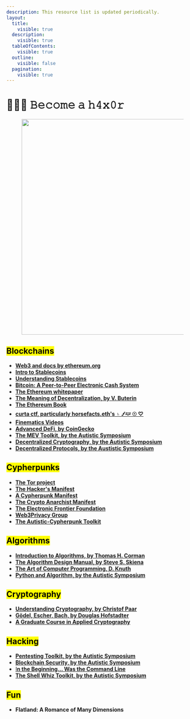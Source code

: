 ```yaml
---
description: This resource list is updated periodically.
layout:
  title:
    visible: true
  description:
    visible: true
  tableOfContents:
    visible: true
  outline:
    visible: false
  pagination:
    visible: true
---
```


# 👩🏿‍💻 𝙱𝚎𝚌𝚘𝚖𝚎 𝚊 𝚑𝟺𝚡𝟶𝚛

<figure><img src="../../../../../.gitbook/assets/pexels-btgl-♡-3689676.jpg" alt="" width="563"><figcaption></figcaption></figure>

## <mark style="background-color:yellow;">Blockchains</mark>

* [**Web3 and docs by ethereum.org**](https://ethereum.org/en/web3/)
* [**Intro to Stablecoins**](https://ethereum.org/en/stablecoins/)
* [**Understanding Stablecoins**](https://www.investopedia.com/terms/s/stablecoin.asp)**​**
* [**Bitcoin: A Peer-to-Peer Electronic Cash System**](https://bitcoin.org/bitcoin.pdf)**​**
* **​**[**The Ethereum whitepaper**](https://ethereum.org/en/whitepaper/)
* **​**[**The Meaning of Decentralization, by V. Buterin**](https://medium.com/@VitalikButerin/the-meaning-of-decentralization-a0c92b76a274)
* [**The Ethereum Book**](https://github.com/ethereumbook/ethereumbook/)
* [**curta ctf, particularly horsefacts.eth's ♄ 🝡🝟 ☉ ♡**](https://www.curta.wtf/puzzle/18)
* [**Finematics Videos**](https://www.youtube.com/c/Finematics)
* [**Advanced DeFi, by CoinGecko**](https://store.coingecko.com/products/how-to-defi-advanced)
* [**The MEV Toolkit, by the Autistic Symposium**](https://github.com/autistic-symposium/mev-toolkit)
* [**Decentralized Cryptography, by the Autistic Symposium**](https://github.com/autistic-symposium/decentralized-cryptography-toolkit)
* [**Decentralized Protocols, by the Austistic Symposium**](https://github.com/autistic-symposium/decentralized-protocols-toolkit)



## <mark style="background-color:yellow;">**Cypherpunks**</mark>

* [**The Tor project**](https://www.torproject.org/)
* [**The Hacker's Manifest**](http://phrack.org/issues/7/3.html#article)
* [**A Cypherpunk Manifest**](https://activism.net/cypherpunk/manifesto.html)
* [**The Crypto Anarchist Manifest**](https://nakamotoinstitute.org/crypto-anarchist-manifesto/)
* [**The Electronic Frontier Foundation**](https://www.eff.org/)
* [**Web3Privacy Group**](https://web3privacy.info/)
* [**The Autistic-Cypherpunk Toolkit**](https://github.com/autistic-symposium/autistic-cypherpunk-toolkit)



## <mark style="background-color:yellow;">Algorithms</mark>

* [**Introduction to Algorithms, by Thomas H. Corman**](https://www.amazon.com/Introduction-Algorithms-3rd-MIT-Press/dp/0262033844)
* [**The Algorithm Design Manual, by Steve S. Skiena**](https://www.amazon.com/Algorithm-Design-Manual-Steven-Skiena/dp/1849967202)
* [**The Art of Computer Programming, D. Knuth**](https://www.amazon.com/Art-Computer-Programming-Fascicle-Techniques/dp/0321580508/ref=sr_1_15?qid=1705073549\&refinements=p_27%3ADonald+E.+Knuth\&s=books\&sr=1-15)
* [**Python and Algorithm, by the Autistic Symposium**](https://github.com/autistic-symposium/master-algorithms-py)



## <mark style="background-color:yellow;">Cryptography</mark>

* [**Understanding Cryptography, by Christof Paar**](https://github.com/lilith-security/COMPUTER-SCIENCE-REFS/blob/main/Understanding%20Cryptography%20by%20Christof%20Paar%20.pdf)
* [**Gödel, Escher, Bach, by Douglas Hofstadter**](https://en.wikipedia.org/wiki/G%C3%B6del,_Escher,_Bach)&#x20;
* [**A Graduate Course in Applied Cryptography**](http://toc.cryptobook.us/)



## <mark style="background-color:yellow;">Hacking</mark>

* [**Pentesting Toolkit, by the Autistic Symposium**](https://github.com/autistic-symposium/sec-pentesting-toolkit)
* [**Blockchain Security, by the Autistic Symposium**](https://github.com/autistic-symposium/blockchains-security-toolkit)
* [I**n the Beginning... Was the Command Line**](https://en.wikipedia.org/wiki/In_the_Beginning..._Was_the_Command_Line)
* [**The Shell Whiz Toolkit, by the Autistic Symposium**](https://github.com/autistic-symposium/shell-whiz-toolkit)

##

## <mark style="background-color:yellow;">Fun</mark>

* **Flatland: A Romance of Many Dimensions**

